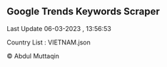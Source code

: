 

## Google Trends Keywords Scraper 
 
Last Update 06-03-2023 , 13:56:53

Country List :
VIETNAM.json



© Abdul Muttaqin 
